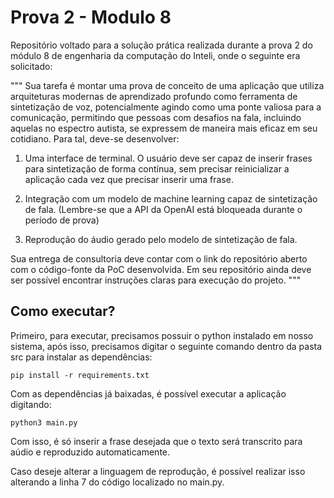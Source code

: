 # Prova 2 - Modulo 8
Repositório voltado para a solução prática realizada durante a prova 2 do módulo 8 de engenharia da computação do Inteli, onde o seguinte era solicitado:

"""
Sua tarefa é montar uma prova de conceito de uma aplicação que utiliza arquiteturas modernas de aprendizado profundo como ferramenta de sintetização de voz, potencialmente agindo como uma ponte valiosa para a comunicação, permitindo que pessoas com desafios na fala, incluindo aquelas no espectro autista, se expressem de maneira mais eficaz em seu cotidiano. Para tal, deve-se desenvolver:

1. Uma interface de terminal. O usuário deve ser capaz de inserir frases para sintetização de forma contínua, sem precisar reinicializar a aplicação cada vez que precisar inserir uma frase.

2. Integração com um modelo de machine learning capaz de sintetização de fala. (Lembre-se que a API da OpenAI está bloqueada durante o período de prova)

3. Reprodução do áudio gerado pelo modelo de sintetização de fala.

Sua entrega de consultoria deve contar com o link do repositório aberto com o código-fonte da PoC desenvolvida. Em seu repositório ainda deve ser possível encontrar instruções claras para execução do projeto. 
"""

## Como executar?
Primeiro, para executar, precisamos possuir o python instalado em nosso sistema, após isso, precisamos digitar o seguinte comando dentro da pasta src para instalar as dependências:

```
pip install -r requirements.txt
```

Com as dependências já baixadas, é possível executar a aplicação digitando:
```
python3 main.py
```

Com isso, é só inserir a frase desejada que o texto será transcrito para aúdio e reproduzido automaticamente.

Caso deseje alterar a linguagem de reprodução, é possível realizar isso alterando a linha 7 do código localizado no main.py.